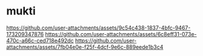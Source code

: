 # mukti
https://github.com/user-attachments/assets/9c54c438-1837-4bfc-9467-173209347876
https://github.com/user-attachments/assets/6c8eff31-073e-470c-a66c-ced718e492dc
https://github.com/user-attachments/assets/7fb04e0e-f25f-4dcf-9e6c-889eede1b3c4
